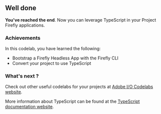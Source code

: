 ## Well done

**You've reached the end**. 
Now you can leverage TypeScript in your Project Firefly applications. 

### Achievements

In this codelab, you have learned the following: 

* Bootstrap a Firefly Headless App with the Firefly CLI
* Convert your project to use TypeScript

### What's next ?

Check out other useful codelabs for your projects at [Adobe I/O Codelabs website](https://adobedocs.github.io/adobeio-codelabs).

More information about TypeScript can be found at the [TypeScript documentation website](https://www.TypeScriptlang.org/docs).